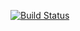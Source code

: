[![Build Status](https://travis-ci.org/devinjunanto/devinjunanto.github.io.svg?branch=master)](https://travis-ci.org/devinjunanto/devinjunanto.github.io)
